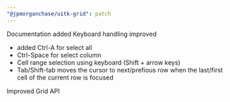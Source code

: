 ```yaml
---
"@jpmorganchase/uitk-grid": patch
---
```


Documentation added
Keyboard handling improved
- added Ctrl-A for select all
- Ctrl-Space for select column
- Cell range selection using keyboard (Shift + arrow keys)
- Tab/Shift-tab moves the cursor to next/prefious row when the last/first cell of the current row is focused

Improved Grid API
